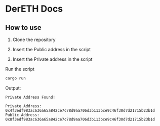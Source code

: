 # DerETH Docs

## How to use

1. Clone the repository

2. Insert the Public address in the script

3. Insert the Private address in the script

Run the script 

```bash
cargo run
```

Output:

```
Private Address Found!

Private Address: 0x4f3edf983ac636a65a842ce7c78d9aa706d3b113bce9c46f30d7d21715b23b1d
Public Address: 0x8f3edf983ac636a65a842ce7c78d9aa706d3b113bce9c46f30d7d21715b23b1d
```







